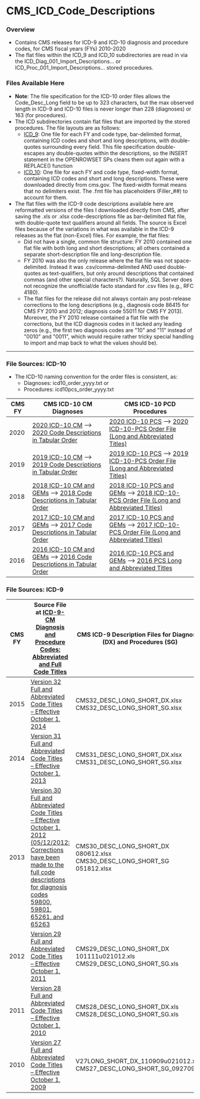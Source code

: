 # CMS_ICD_Code_Descriptions

### Overview
  * Contains CMS releases for ICD-9 and ICD-10 diagnosis and procedure codes, for CMS fiscal years (FYs) 2010-2020
  * The flat files within the ICD_9 and ICD_10 subdirectories are read in via the ICD_Diag_001_Import_Descriptions... or ICD_Proc_001_Import_Descriptions... stored procedures.

### Files Available Here
  * **Note**: The file specification for the ICD-10 order files allows the Code_Desc_Long field to be up to 323 characters, but the max observed length in ICD-9 and ICD-10 files is never longer than 228 (diagnoses) or 163 (for procedures). 
  * The ICD subdirectories contain flat files that are imported by the stored procedures. The file layouts are as follows:
  	  - [ICD_9](/CMS_ICD_Code_Descriptions/ICD_9): One file for each FY and code type, bar-delimited format, containing ICD codes and short and long descriptions, with double-quotes surrounding every field. This file specification double-escapes any double-quotes within the descriptions, so the INSERT statement in the OPENROWSET SPs cleans them out again with a REPLACE() function
	  - [ICD_10](/CMS_ICD_Code_Descriptions/ICD_10): One file for each FY and code type, fixed-width format, containing ICD codes and short and long descriptions. These were downloaded directly from cms.gov. The fixed-width format means that no delimiters exist. The .fmt file has placeholders (Filler_##) to account for them.
  * The flat files with the ICD-9 code descriptions available here are reformatted versions of the files I downloaded directly from CMS, after saving the .xls or .xlsx code-descriptions file as bar-delimited flat file, with double-quote text qualifiers around all fields. The source is Excel files because of the variations in what was available in the ICD-9 releases as the flat (non-Excel) files. For example, the flat files:
      - Did not have a single, common file structure: FY 2010 contained one flat file with both long and short descriptions; all others contained a separate short-description file and long-description file.
      - FY 2010 was also the only release where the flat file was not space-delimited. Instead it was .csv/comma-delimited AND used double-quotes as text-qualifiers, but only around descriptions that contained commas (and other special characters?). Naturally, SQL Server does not recognize the unofficial/de facto standard for .csv files (e.g., RFC 4180).
      - The flat files for the release did not always contain any post-release corrections to the long descriptions (e.g., diagnosis code 86415 for CMS FY 2010 and 2012; diagnosis code 55011 for CMS FY 2013). Moreover, the FY 2010 release contained a flat file with the corrections, but the ICD diagnosis codes in it lacked any leading zeros (e.g., the first two diagnosis codes are "10" and "11" instead of "0010" and "0011", which would require rather tricky special handling to import and map back to what the values should be).

---

### File Sources: ICD-10
  * The ICD-10 naming convention for the order files is consistent, as:
      - Diagnoses: icd10_order_yyyy.txt or 
      - Procedures: icd10pcs_order_yyyy.txt

| CMS FY | CMS ICD-10 CM Diagnoses | CMS ICD-10 PCD Procedures |
| ---- | ----------- | ------------------------------------------------  |
|2020 | [2020 ICD-10 CM](https://www.cms.gov/Medicare/Coding/ICD10/2020-ICD-10-CM.html) --> [2020 Code Descriptions in Tabular Order](https://www.cms.gov/Medicare/Coding/ICD10/Downloads/2020-ICD-10-CM-Codes.zip) | [2020 ICD-10 PCS](https://www.cms.gov/Medicare/Coding/ICD10/2020-ICD-10-PCS.html) --> [2020 ICD-10-PCS Order File (Long and Abbreviated Titles)](https://www.cms.gov/Medicare/Coding/ICD10/Downloads/2020-ICD-10-PCS-Order.zip) |
| 2019 | [2019 ICD-10 CM](https://www.cms.gov/Medicare/Coding/ICD10/2019-ICD-10-CM.html) --> [2019 Code Descriptions in Tabular Order](https://www.cms.gov/Medicare/Coding/ICD10/Downloads/2019-ICD-10-CM-Code-Descriptions.zip) | [2019 ICD-10 PCS](https://www.cms.gov/Medicare/Coding/ICD10/2019-ICD-10-PCS.html) --> [2019 ICD-10-PCS Order File (Long and Abbreviated Titles)](https://www.cms.gov/Medicare/Coding/ICD10/Downloads/2019-ICD-10-PCS-Order-File.zip)|
| 2018 | [2018 ICD-10 CM and GEMs](https://www.cms.gov/Medicare/Coding/ICD10/2018-ICD-10-CM-and-GEMs.html) --> [2018 Code Descriptions in Tabular Order](https://www.cms.gov/Medicare/Coding/ICD10/Downloads/2018-ICD-10-Code-Descriptions.zip) | [2018 ICD-10 PCS and GEMs](https://www.cms.gov/Medicare/Coding/ICD10/2018-ICD-10-PCS-and-GEMs.html) --> [2018 ICD-10-PCS Order File (Long and Abbreviated Titles)](https://www.cms.gov/Medicare/Coding/ICD10/Downloads/2018-ICD-10-PCS-Order-File.zip)|
| 2017 | [2017 ICD-10 CM and GEMs](https://www.cms.gov/Medicare/Coding/ICD10/2017-ICD-10-CM-and-GEMs.html) --> [2017 Code Descriptions in Tabular Order](https://www.cms.gov/Medicare/Coding/ICD10/Downloads/2017-ICD10-Code-Descriptions.zip) | [2017 ICD-10 PCS and GEMs](https://www.cms.gov/Medicare/Coding/ICD10/2017-ICD-10-PCS-and-GEMs.html) --> [2017 ICD-10-PCS Order File (Long and Abbreviated Titles)](https://www.cms.gov/Medicare/Coding/ICD10/Downloads/2017-PCS-Long-Abbrev-Titles.zip)|
| 2016 | [2016 ICD-10 CM and GEMs](https://www.cms.gov/Medicare/Coding/ICD10/2016-ICD-10-CM-and-GEMs.html) --> [2016 Code Descriptions in Tabular Order](https://www.cms.gov/Medicare/Coding/ICD10/Downloads/2016-Code-Descriptions-in-Tabular-Order.zip) | [2016 ICD-10 PCS and GEMs](https://www.cms.gov/Medicare/Coding/ICD10/2016-ICD-10-PCS-and-GEMs.html) --> [2016 PCS Long and Abbreviated Titles](https://www.cms.gov/Medicare/Coding/ICD10/Downloads/2016-PCS-Long-Abbrev-Titles.zip)|

### File Sources: ICD-9
| CMS FY | Source File at [ICD-9-CM Diagnosis and Procedure Codes: Abbreviated and Full Code Titles](https://www.cms.gov/Medicare/Coding/ICD9ProviderDiagnosticCodes/codes.html) | CMS ICD-9 Description Files for Diagnoses (DX) and Procedures (SG) |
| ------ | ----------- | ------------     |
| 2015   | [Version 32 Full and Abbreviated Code Titles <br/> – Effective October 1, 2014](https://www.cms.gov/Medicare/Coding/ICD9ProviderDiagnosticCodes/Downloads/ICD-9-CM-v32-master-descriptions.zip) | CMS32_DESC_LONG_SHORT_DX.xlsx <br/>CMS32_DESC_LONG_SHORT_SG.xlsx |
| 2014 | [Version 31 Full and Abbreviated Code Titles <br/> – Effective October 1, 2013](https://www.cms.gov/Medicare/Coding/ICD9ProviderDiagnosticCodes/Downloads/cmsv31-master-descriptions.zip) | CMS31_DESC_LONG_SHORT_DX.xlsx <br/>  CMS31_DESC_LONG_SHORT_SG.xlsx |
| 2013 | [Version 30 Full and Abbreviated Code Titles <br/> – Effective October 1, 2012 <br/> (05/12/2012: Corrections have been made to the full code descriptions for diagnosis codes 59800, 59801, 65261, and 65263](https://www.cms.gov/Medicare/Coding/ICD9ProviderDiagnosticCodes/Downloads/cmsv30_master_descriptions.zip) | CMS30_DESC_LONG_SHORT_DX 080612.xlsx <br/> CMS30_DESC_LONG_SHORT_SG 051812.xlsx |
| 2012 | [Version 29 Full and Abbreviated Code Titles <br/> – Effective October 1, 2011](https://www.cms.gov/Medicare/Coding/ICD9ProviderDiagnosticCodes/Downloads/cmsv29_master_descriptions.zip) | CMS29_DESC_LONG_SHORT_DX 101111u021012.xls <br/> CMS29_DESC_LONG_SHORT_SG.xls |
| 2011 | [Version 28 Full and Abbreviated Code Titles <br/> – Effective October 1, 2010](https://www.cms.gov/Medicare/Coding/ICD9ProviderDiagnosticCodes/Downloads/cmsv28_master_descriptions.zip) | CMS28_DESC_LONG_SHORT_DX.xls<br/> CMS28_DESC_LONG_SHORT_SG.xls |
| 2010 | [Version 27 Full and Abbreviated Code Titles <br/> – Effective October 1, 2009](https://www.cms.gov/Medicare/Coding/ICD9ProviderDiagnosticCodes/Downloads/FY2010Diagnosis-ProcedureCodesFullTitles.zip) | V27LONG_SHORT_DX_110909u021012.xls<br/> CMS27_DESC_LONG_SHORT_SG_092709.xls |